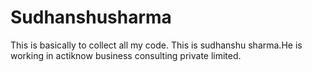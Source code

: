 # Sudhanshusharma
This is basically to collect all my code.
This is sudhanshu sharma.He is working in actiknow business consulting private limited.
